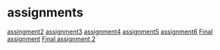 # assignments
[assingment2](https://github.com/Niels213/assignments/blob/master/assignment2%20(1)%20(1).ipynb)
[assignment3](https://github.com/Niels213/assignments/blob/master/assignment3%20(1).ipynb)
[assignment4](https://github.com/Niels213/assignments/blob/master/assignment%204.ipynb)
[assignment5](https://github.com/Niels213/assignments/blob/master/Graded_assignment1(1).ipynb)
[assignment6](https://github.com/Niels213/assignments/blob/master/Graded_assignment2.ipynb)
[Final assignment](https://github.com/Niels213/assignments/blob/master/exam_june_7_2018(2).ipynb)
[Final assignment 2](https://github.com/Niels213/assignments/blob/master/Exam%20Niels%20bartholomeus%20%26%20Rick%20Huijbrets.ipynb)
